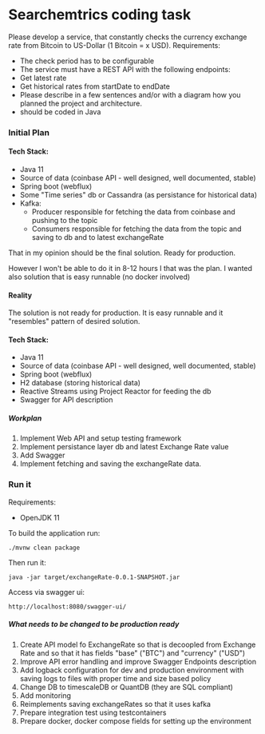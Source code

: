 # Searchemtrics coding task

Please develop a service, that constantly checks the currency exchange rate from Bitcoin to US-Dollar (1 Bitcoin = x
USD). Requirements:

- The check period has to be configurable
- The service must have a REST API with the following endpoints:
- Get latest rate
- Get historical rates from startDate to endDate
- Please describe in a few sentences and/or with a diagram how you planned the project and architecture.
- should be coded in Java

### Initial Plan

#### Tech Stack:

- Java 11
- Source of data  (coinbase API - well designed, well documented, stable)
- Spring boot (webflux)
- Some "Time series" db or Cassandra (as persistance for historical data)
- Kafka:
  - Producer responsible for fetching the data from coinbase and pushing to the topic
  - Consumers responsible for fetching the data from the topic and saving to db and to latest exchangeRate

That in my opinion should be the final solution. Ready for production.

However I won't be able to do it in 8-12 hours I that was the plan. I wanted also solution that is easy runnable (no
docker involved)

#### Reality

The solution is not ready for production. It is easy runnable and it "resembles"  pattern of desired solution.

#### Tech Stack:

- Java 11
- Source of data  (coinbase API - well designed, well documented, stable)
- Spring boot (webflux)
- H2 database (storing historical data)
- Reactive Streams using Project Reactor for feeding the db
- Swagger for API description

##### Workplan

1. Implement Web API and setup testing framework
2. Implement persistance layer db and latest Exchange Rate value
3. Add Swagger
4. Implement fetching and saving the exchangeRate data.

### Run it

Requirements:

- OpenJDK 11

To build the application run:

`./mvnw clean package`

Then run it:

`java -jar target/exchangeRate-0.0.1-SNAPSHOT.jar`

Access via swagger ui:

`http://localhost:8080/swagger-ui/`

##### What needs to be changed to be production ready

1. Create API model fo ExchangeRate so that is decoopled from Exchange Rate and so that it has fields "base" ("BTC")
   and "currency" ("USD")
2. Improve API error handling and improve Swagger Endpoints description
3. Add logback configuration for dev and production environment with saving logs to files with proper time and size
   based policy
4. Change DB to timescaleDB or QuantDB (they are SQL compliant)
5. Add monitoring
6. Reimplements saving exchangeRates so that it uses kafka
7. Prepare integration test using testcontainers
8. Prepare docker, docker compose fields for setting up the environment 


